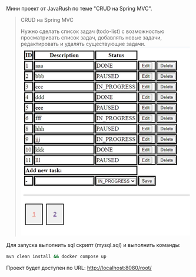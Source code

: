 Мини проект от JavaRush по теме "CRUD на Spring MVC".


>CRUD на Spring MVC
>
>Нужно сделать список задач (todo-list) с возможностью просматривать список задач, добавлять новые задачи, 
>редактировать и удалять существующие задачи.
>![img.png](img.png)


Для запуска выполнить sql скрипт (mysql.sql) и выполнить команды:
``` bash
mvn clean install && docker compose up
```

Проект будет доступен по URL: [http://localhost:8080/root/](http://localhost:8080/root/)